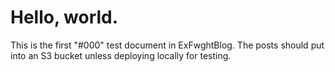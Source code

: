 # Hello, world.

This is the first "#000" test document in ExFwghtBlog.
The posts should put into an S3 bucket unless deploying locally for testing.
